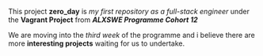 This project **zero_day** is _my first repository as a full-stack engineer_ under the __Vagrant Project__ from ***ALXSWE Programme Cohort 12***

We are moving into the *third week* of the programme and i believe there are more __interesting projects__ waiting for us to undertake.
